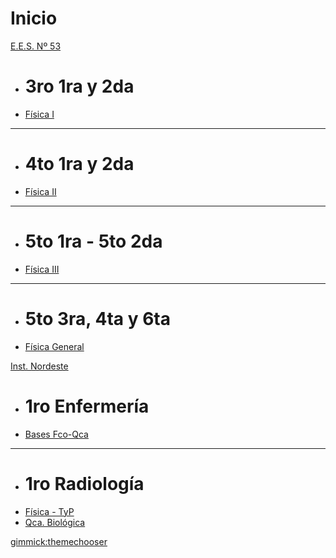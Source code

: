 Inicio
===

[E.E.S. Nº 53]()

  * # 3ro 1ra y 2da
  * [Física I](ees_53/fisica_1.md)
  - - - 
  * # 4to 1ra y 2da
  * [Física II](ees_53/fisica_2.md)
  - - - 
  * # 5to 1ra - 5to 2da
  * [Física III](ees_53/fisica_3.md)
  - - - 
  * # 5to 3ra, 4ta y 6ta
  * [Física General](ees_53/fisica_general.md)

[Inst. Nordeste]()

  * # 1ro Enfermería
  * [Bases Fco-Qca](inst_nord/bases_fco_qca.md)
  - - - 
  * # 1ro Radiología
  * [Física - TyP](inst_nord/fisica_t_p.md)
  * [Qca. Biológica](inst_nord/qca_bio.md)

[gimmick:themechooser](Temas)